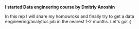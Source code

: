 **I started Data engineering course by Dmitriy Anoshin**

In this rep I will share my homowroks and finally try to get a data engineering/analytics job in the nearest 1-2 months. Let's go! :)

